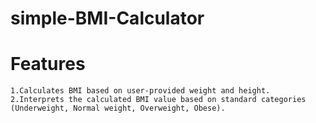 # simple-BMI-Calculator

# Features
	1.Calculates BMI based on user-provided weight and height.
	2.Interprets the calculated BMI value based on standard categories (Underweight, Normal weight, Overweight, Obese).
